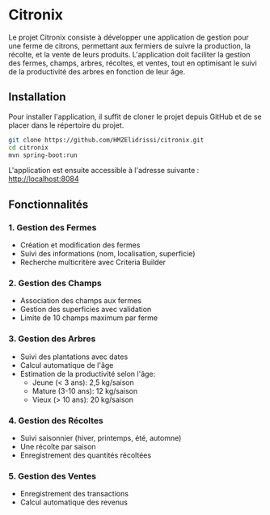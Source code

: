# Citronix

Le projet Citronix consiste à développer une application de gestion pour une ferme de citrons, permettant aux fermiers de suivre la production, la récolte, et la vente de leurs produits. L'application doit faciliter la gestion des fermes, champs, arbres, récoltes, et ventes, tout en optimisant le suivi de la productivité des arbres en fonction de leur âge.

## Installation

Pour installer l'application, il suffit de cloner le projet depuis GitHub et de se placer dans le répertoire du projet.

```bash
git clone https://github.com/HMZElidrissi/citronix.git
cd citronix
mvn spring-boot:run
```

L'application est ensuite accessible à l'adresse suivante : [http://localhost:8084](http://localhost:8084)

## Fonctionnalités

### 1. Gestion des Fermes
- Création et modification des fermes
- Suivi des informations (nom, localisation, superficie)
- Recherche multicritère avec Criteria Builder

### 2. Gestion des Champs
- Association des champs aux fermes
- Gestion des superficies avec validation
- Limite de 10 champs maximum par ferme

### 3. Gestion des Arbres
- Suivi des plantations avec dates
- Calcul automatique de l'âge
- Estimation de la productivité selon l'âge:
    - Jeune (< 3 ans): 2,5 kg/saison
    - Mature (3-10 ans): 12 kg/saison
    - Vieux (> 10 ans): 20 kg/saison

### 4. Gestion des Récoltes
- Suivi saisonnier (hiver, printemps, été, automne)
- Une récolte par saison
- Enregistrement des quantités récoltées

### 5. Gestion des Ventes
- Enregistrement des transactions
- Calcul automatique des revenus
